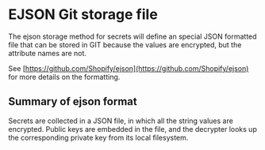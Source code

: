 # EJSON Git storage file

The ejson storage method for secrets will define an special
JSON formatted file that can be stored in GIT because the values
are encrypted, but the attribute names are not.

See [https://github.com/Shopify/ejson](https://github.com/Shopify/ejson) for
more details on the formatting.

## Summary of ejson format

Secrets are collected in a JSON file, in which all the string values are encrypted.
Public keys are embedded in the file, and the decrypter looks up the corresponding
private key from its local filesystem.

